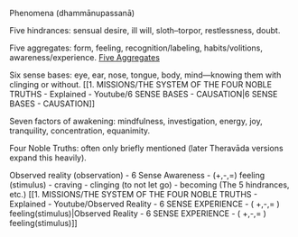 Phenomena (dhammānupassanā)

Five hindrances: sensual desire, ill will, sloth–torpor, restlessness, doubt.

Five aggregates: form, feeling, recognition/labeling, habits/volitions, awareness/experience.
[Five Aggregates](Five-Aggregates.md)

Six sense bases: eye, ear, nose, tongue, body, mind—knowing them with clinging or without.
[[1. MISSIONS/THE SYSTEM OF THE FOUR NOBLE TRUTHS - Explained - Youtube/6 SENSE BASES - CAUSATION|6 SENSE BASES - CAUSATION]]

Seven factors of awakening: mindfulness, investigation, energy, joy, tranquility, concentration, equanimity.

Four Noble Truths: often only briefly mentioned (later Theravāda versions expand this heavily).


Observed reality (observation) - 6 Sense Awareness - (+,-,=) feeling (stimulus) - craving - clinging (to not let go) - becoming (The 5 hindrances, etc.)
[[1. MISSIONS/THE SYSTEM OF THE FOUR NOBLE TRUTHS - Explained - Youtube/Observed Reality - 6 SENSE EXPERIENCE - ( +,-,= ) feeling(stimulus)|Observed Reality - 6 SENSE EXPERIENCE - ( +,-,= ) feeling(stimulus)]]

